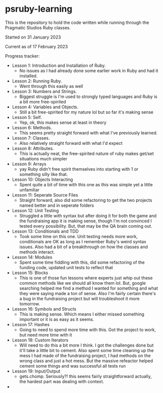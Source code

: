 # psruby-learning
This is the repository to hold the code written while running through the Pragmatic Studios Ruby classes. 

Started on 31 January 2023

Current as of 17 February 2023

Progress tracker:
- Lesson 1: Introduction and Installation of Ruby.  
  - No issues as I had already done some earlier work in Ruby and had it installed.
- Lesson 2: Running Ruby.  
  - Went through this easily as well
- Lesson 3: Numbers and Strings.  
  - Biggest struggle is I'm used to strongly typed languages and Ruby is a bit more free-spirited
- Lesson 4: Variables and Objects.  
  - Still a bit free-spirited for my nature lol but so far it's making sense
- Lesson 5: Self.  
  - Yep, ok, this makes sense at least in theory
- Lesson 6: Methods.
  - This seems pretty straight forward with what I've previously learned.
- Lesson 7: Classes.
  - Also relatively straight forward with what I'd expect
- Lesson 8: Attributes.
  - This is actually neat, the free-spirited nature of ruby makes get/set situations much simpler
- Lesson 9: Arrays
  - yay Ruby didn't free spirit themselves into starting with 1 or something silly like that.
- Lesson 10: Objects Interacting
  - Spent quite a bit of time with this one as this was simple yet a little unfamiliar
- Lesson 11: Seperate Source Files
  - Straight forward, also did some refactoring to get the two projects named better and in seperate folders
- Lesson 12: Unit Testing
  - Struggled a little with syntax but after doing it for both the game and the fundraising app it is making sense, though I'm not convinced I tested every possibility.  But, that may be the QA brain coming out.
- Lesson 13: Conditionals and TDD
  - Took some time on this one.  Unit testing needs more work, conditionals are OK as long as I remember Ruby's weird syntax issues. Also had a bit of a breakthrough on how the classes and methods interact.
- Lesson 14: Modules
  - Spent some time fiddling with this, did some refactoring of the funding code, updated unit tests to reflect that
- Lesson 15: Blocks
  - This is one of those fun lessons where experts just whip out these common methods like we should all know them lol.  But, google searching helped me find a method I wanted for something and what they were saying made a ton of sense.  Also I'm fairly certain there's a bug in the fundraising project but will troubleshoot it more tomorrow.
- Lesson 16: Symbols and Structs
  - This is making sense.  Which means I either missed something important or it is as easy as it seems.
- Lesson 17: Hashes
  - Going to need to spend more time with this.  Got the project to work, but need more time with it
- Lesson 18: Custom Iterators
  - Will need to do this a bit more I think.  I got the challenges done but it'll take a little bit to cement.  Also spent some time cleaning up the mess I had made of the fundraising project, I had methods on the wrong class and just a hot mess.  But the massive refeactor helped cement some things and was successful all tests run
- Lesson 19: Input/Output
  - gets.chomp.  Seriously?!  this seems fairly straightforward actually, the hardest part was dealing with context. 
- 